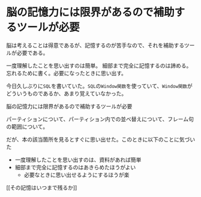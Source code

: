 # 脳の記憶力には限界があるので補助するツールが必要

脳は考えることは得意であるが、記憶するのが苦手なので、それを補助するツールが必要である。

一度理解したことを思い出すのは簡単。
細部まで完全に記憶するのは諦める。
忘れるために書く。必要になったときに思い出す。

今日久しぶりに`SQL`を書いていた。`SQL`の`Window関数`を使っていて、`Window関数`がどういうものであるか、あまり覚えていなかった。

脳の記憶力には限界があるので補助するツールが必要

パーティションについて、パーティション内での並べ替えについて、フレーム句の範囲について。

だが、本の該当箇所を見るとすぐに思い出せた。このときに以下のことに気づいた

- 一度理解したことを思い出すのは、資料があれば簡単
- 細部まで完全に記憶するのはあきらめたほうがよい
  - 必要なときに思い出せるようにするほうが楽

[[その記憶はいつまで残るか]]
